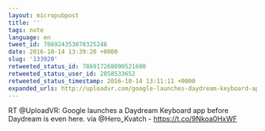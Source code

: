 ```yaml
---
layout: micropubpost
title: ''
tags: note
language: en
tweet_id: 786924353078325248
date: 2016-10-14 13:39:20 +0000
slug: '133920'
retweeted_status_id: 786917268890521600
retweeted_status_user_id: 2858533652
retweeted_status_timestamp: 2016-10-14 13:11:11 +0000
expanded_urls: http://uploadvr.com/google-launches-daydream-keyboard-app-daydream-even/,http://uploadvr.com/google-launches-daydream-keyboard-app-daydream-even/
---
```

RT @UploadVR: Google launches a Daydream Keyboard app before Daydream is even here. via @Hero_Kvatch - https://t.co/9Nkoa0HxWF
